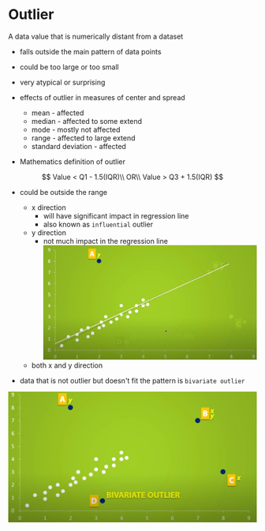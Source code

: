 # Outlier

A data value that is numerically distant from a dataset

* falls outside the main pattern of data points
* could be too large or too small
* very atypical or surprising

* effects of outlier in measures of center and spread
  * mean - affected
  * median - affected to some extend
  * mode - mostly not affected
  * range - affected to large extend
  * standard deviation - affected

* Mathematics definition of outlier

$$
Value < Q1 - 1.5(IQR)\\
OR\\
Value > Q3 + 1.5(IQR)
$$

* could be outside the range
  * x direction
    * will have significant impact in regression line
    * also known as `influential` outlier
  * y direction
    * not much impact in the regression line
    ![Image non influential](img/003.outlier-1003110813.png)
  * both x and y direction

* data that is not outlier but doesn't fit the pattern is `bivariate outlier`

![Image Bivariate outlier](img/003.outlier-1003110429.png)